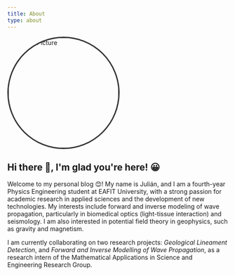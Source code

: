 ```yaml
---
title: About
type: about
---
```

<img src="https://avatars.githubusercontent.com/u/91927694?v=4" alt="Profile Picture" style="border: 3px solid #333; border-radius: 50%; width: 250px; height: 250px;">

## Hi there 👋, I'm glad you're here! 😀

Welcome to my personal blog 😊! My name is Julián, and I am a fourth-year Physics Engineering student at EAFIT University, with a strong passion for academic research in applied sciences and the development of new technologies. My interests include forward and inverse modeling of wave propagation, particularly in biomedical optics (light-tissue interaction) and seismology. I am also interested in potential field theory in geophysics, such as gravity and magnetism.

I am currently collaborating on two research projects: *Geological Lineament Detection*, and *Forward and Inverse Modelling of Wave Propagation*, as a research intern of the Mathematical Applications in Science and Engineering Research Group.